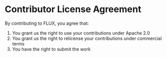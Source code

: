 # Contributor License Agreement

By contributing to FLUX, you agree that:
1. You grant us the right to use your contributions under Apache 2.0
2. You grant us the right to relicense your contributions under commercial terms
3. You have the right to submit the work
